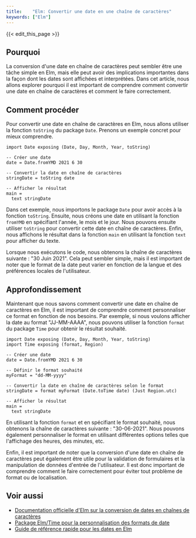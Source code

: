 ```yaml
---
title:    "Elm: Convertir une date en une chaîne de caractères"
keywords: ["Elm"]
---
```


{{< edit_this_page >}}

## Pourquoi

La conversion d'une date en chaîne de caractères peut sembler être une tâche simple en Elm, mais elle peut avoir des implications importantes dans la façon dont les dates sont affichées et interprétées. Dans cet article, nous allons explorer pourquoi il est important de comprendre comment convertir une date en chaîne de caractères et comment le faire correctement.

## Comment procéder

Pour convertir une date en chaîne de caractères en Elm, nous allons utiliser la fonction `toString` du package `Date`. Prenons un exemple concret pour mieux comprendre.

```
import Date exposing (Date, Day, Month, Year, toString)

-- Créer une date
date = Date.fromYMD 2021 6 30

-- Convertir la date en chaîne de caractères
stringDate = toString date

-- Afficher le résultat
main =
  text stringDate

```

Dans cet exemple, nous importons le package `Date` pour avoir accès à la fonction `toString`. Ensuite, nous créons une date en utilisant la fonction `fromYMD` en spécifiant l'année, le mois et le jour. Nous pouvons ensuite utiliser `toString` pour convertir cette date en chaîne de caractères. Enfin, nous affichons le résultat dans la fonction `main` en utilisant la fonction `text` pour afficher du texte.

Lorsque nous exécutons le code, nous obtenons la chaîne de caractères suivante : "30 Juin 2021". Cela peut sembler simple, mais il est important de noter que le format de la date peut varier en fonction de la langue et des préférences locales de l'utilisateur.

## Approfondissement

Maintenant que nous savons comment convertir une date en chaîne de caractères en Elm, il est important de comprendre comment personnaliser ce format en fonction de nos besoins. Par exemple, si nous voulons afficher la date au format "JJ-MM-AAAA", nous pouvons utiliser la fonction `format` du package `Time` pour obtenir le résultat souhaité.

```
import Date exposing (Date, Day, Month, Year, toString)
import Time exposing (format, Region)

-- Créer une date
date = Date.fromYMD 2021 6 30

-- Définir le format souhaité
myFormat = "dd-MM-yyyy"

-- Convertir la date en chaîne de caractères selon le format
stringDate = format myFormat (Date.toTime date) (Just Region.utc)

-- Afficher le résultat
main =
  text stringDate
```

En utilisant la fonction `format` et en spécifiant le format souhaité, nous obtenons la chaîne de caractères suivante : "30-06-2021". Nous pouvons également personnaliser le format en utilisant différentes options telles que l'affichage des heures, des minutes, etc.

Enfin, il est important de noter que la conversion d'une date en chaîne de caractères peut également être utile pour la validation de formulaires et la manipulation de données d'entrée de l'utilisateur. Il est donc important de comprendre comment le faire correctement pour éviter tout problème de format ou de localisation.

## Voir aussi

- [Documentation officielle d'Elm sur la conversion de dates en chaînes de caractères](https://package.elm-lang.org/packages/elm/core/latest/Date)
- [Package Elm/Time pour la personnalisation des formats de date](https://package.elm-lang.org/packages/elm/time/latest/Time)
- [Guide de référence rapide pour les dates en Elm](https://elmprogramming.com/quick-reference/dates-times.html)